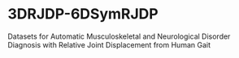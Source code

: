 # 3DRJDP-6DSymRJDP
Datasets for Automatic Musculoskeletal and Neurological Disorder Diagnosis with Relative Joint Displacement from Human Gait
